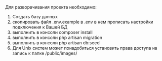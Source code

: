 Для разворачивания проекта необходимо:
1. Создать базу данных 
2. скопировать файл .env.example  в .env в нем прописать настройки подключения к Вашей БД
3. выполнить в консоли  composer install
4. выполнить в консоли php artisan migration
5. выполнить в консоли php artisan db:seed
6. Для Unix систем может понадобиться установить права доступа на запись к папке /public/images/
